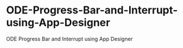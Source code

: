 # ODE-Progress-Bar-and-Interrupt-using-App-Designer
ODE Progress Bar and Interrupt using App Designer
